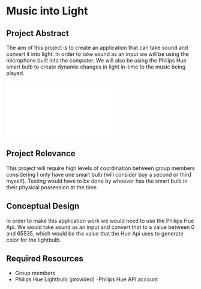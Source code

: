 # Music into Light

## Project Abstract
The aim of this project is to create an application that can take sound and convert it into light. In order to take sound as an input we will be using the microphone built into the computer. We will also be using the Philips Hue smart bulb to create dynamic changes in light in-time to the music being played.

![Use Case Image](MusicIntoLight.xml)

## Project Relevance
This project will require high levels of coordination between group members considering I only have one smart bulb (will consider buy a second or third myself). Testing would have to be done by whoever has the smart bulb in their physical possession at the time.

## Conceptual Design
In order to make this application work we would need to use the Philips Hue Api. We would take sound as an input and convert that to a value between 0 and 65535, which would be the value that the Hue Api uses to generate color for the lightbulb.

## Required Resources
- Group members
- Philips Hue Lightbulb (provided)
-Philips Hue API account
